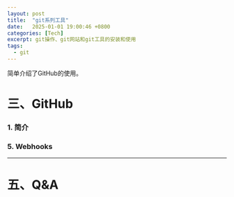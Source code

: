 ```yaml
---
layout: post
title:  "git系列工具"
date:   2025-01-01 19:00:46 +0800
categories: [Tech]
excerpt: git操作、git网站和git工具的安装和使用
tags:
  - git
---
```


简单介绍了GitHub的使用。
# 三、GitHub

### 1. 简介

### 5. Webhooks

---

# 五、Q&A
